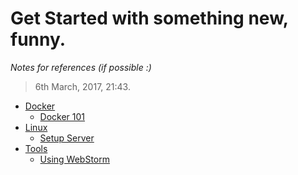 # Get Started with something new, funny.

*Notes for references (if possible :)*

> 6th March, 2017, 21:43.

- [Docker](/#)
	- [Docker 101](docker/)
- [Linux](/#)
	- [Setup Server](linux/Setup-Server.html)
- [Tools](/#)
	- [Using WebStorm](tools/WebStorm.html)
